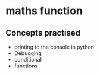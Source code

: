 # maths function

## Concepts practised
- printing to the console in python
- Debugging 
- conditional
- functions